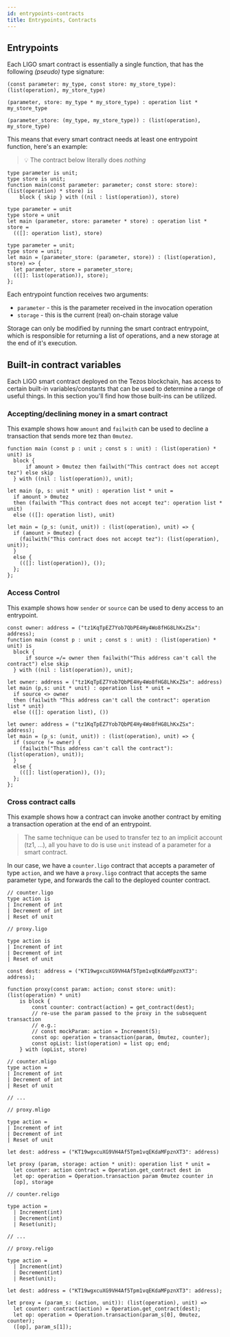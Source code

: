 ```yaml
---
id: entrypoints-contracts
title: Entrypoints, Contracts
---
```


## Entrypoints

Each LIGO smart contract is essentially a single function, that has the following *(pseudo)* type signature:

<!--DOCUSAURUS_CODE_TABS-->
<!--Pascaligo-->
```
(const parameter: my_type, const store: my_store_type): (list(operation), my_store_type)
```

<!--CameLIGO-->
```
(parameter, store: my_type * my_store_type) : operation list * my_store_type
```

<!--ReasonLIGO-->
```
(parameter_store: (my_type, my_store_type)) : (list(operation), my_store_type)
```

<!--END_DOCUSAURUS_CODE_TABS-->

This means that every smart contract needs at least one entrypoint function, here's an example:

> 💡 The contract below literally does *nothing*

<!--DOCUSAURUS_CODE_TABS-->
<!--Pascaligo-->
```pascaligo group=a
type parameter is unit;
type store is unit;
function main(const parameter: parameter; const store: store): (list(operation) * store) is
    block { skip } with ((nil : list(operation)), store)
```

<!--CameLIGO-->
```cameligo group=a
type parameter = unit
type store = unit
let main (parameter, store: parameter * store) : operation list * store =
  (([]: operation list), store)
```

<!--ReasonLIGO-->
```reasonligo group=a
type parameter = unit;
type store = unit;
let main = (parameter_store: (parameter, store)) : (list(operation), store) => {
  let parameter, store = parameter_store;
  (([]: list(operation)), store);
};
```

<!--END_DOCUSAURUS_CODE_TABS-->

Each entrypoint function receives two arguments:
- `parameter` - this is the parameter received in the invocation operation
- `storage` - this is the current (real) on-chain storage value

Storage can only be modified by running the smart contract entrypoint, which is responsible for returning a list of operations, and a new storage at the end of it's execution.


## Built-in contract variables

Each LIGO smart contract deployed on the Tezos blockchain, has access to certain built-in variables/constants that can be used to determine a range
of useful things. In this section you'll find how those built-ins can be utilized.

### Accepting/declining money in a smart contract

This example shows how `amount` and `failwith` can be used to decline a transaction that sends more tez than `0mutez`.

<!--DOCUSAURUS_CODE_TABS-->
<!--Pascaligo-->
```pascaligo group=b
function main (const p : unit ; const s : unit) : (list(operation) * unit) is
  block {
      if amount > 0mutez then failwith("This contract does not accept tez") else skip
  } with ((nil : list(operation)), unit);
```

<!--CameLIGO-->
```cameligo group=b
let main (p, s: unit * unit) : operation list * unit =
  if amount > 0mutez
  then (failwith "This contract does not accept tez": operation list * unit)
  else (([]: operation list), unit)
```

<!--ReasonLIGO-->
```reasonligo group=b
let main = (p_s: (unit, unit)) : (list(operation), unit) => {
  if (amount > 0mutez) {
    (failwith("This contract does not accept tez"): (list(operation), unit));
  }
  else {
    (([]: list(operation)), ());
  };
};
```

<!--END_DOCUSAURUS_CODE_TABS-->

### Access Control

This example shows how `sender` or `source` can be used to deny access to an entrypoint.

<!--DOCUSAURUS_CODE_TABS-->
<!--Pascaligo-->
```pascaligo group=c
const owner: address = ("tz1KqTpEZ7Yob7QbPE4Hy4Wo8fHG8LhKxZSx": address);
function main (const p : unit ; const s : unit) : (list(operation) * unit) is
  block {
      if source =/= owner then failwith("This address can't call the contract") else skip
  } with ((nil : list(operation)), unit);
```

<!--CameLIGO-->
```cameligo group=c
let owner: address = ("tz1KqTpEZ7Yob7QbPE4Hy4Wo8fHG8LhKxZSx": address)
let main (p,s: unit * unit) : operation list * unit =
  if source <> owner
  then (failwith "This address can't call the contract": operation list * unit)
  else (([]: operation list), ())
```

<!--ReasonLIGO-->
```reasonligo group=c
let owner: address = ("tz1KqTpEZ7Yob7QbPE4Hy4Wo8fHG8LhKxZSx": address);
let main = (p_s: (unit, unit)) : (list(operation), unit) => {
  if (source != owner) {
    (failwith("This address can't call the contract"): (list(operation), unit));
  }
  else {
    (([]: list(operation)), ());
  };
};
```
<!--END_DOCUSAURUS_CODE_TABS-->

### Cross contract calls

This example shows how a contract can invoke another contract by emiting a transaction operation at the end of an entrypoint.

> The same technique can be used to transfer tez to an implicit account (tz1, ...), all you have to do is use `unit` instead of a parameter for a smart contract.

In our case, we have a `counter.ligo` contract that accepts a parameter of type `action`, and we have a `proxy.ligo` contract that accepts the same parameter type, and forwards the call to the deployed counter contract.

<!--DOCUSAURUS_CODE_TABS-->
<!--Pascaligo-->
```pascaligo
// counter.ligo
type action is
| Increment of int
| Decrement of int
| Reset of unit

```

```pascaligo skip
// proxy.ligo

type action is
| Increment of int
| Decrement of int
| Reset of unit

const dest: address = ("KT19wgxcuXG9VH4Af5Tpm1vqEKdaMFpznXT3": address);

function proxy(const param: action; const store: unit): (list(operation) * unit)
    is block {
        const counter: contract(action) = get_contract(dest);
        // re-use the param passed to the proxy in the subsequent transaction
        // e.g.:
        // const mockParam: action = Increment(5);
        const op: operation = transaction(param, 0mutez, counter);
        const opList: list(operation) = list op; end;
    } with (opList, store)
```
<!--CameLIGO-->
```cameligo
// counter.mligo
type action = 
| Increment of int
| Decrement of int
| Reset of unit

// ...
```

```cameligo
// proxy.mligo

type action = 
| Increment of int
| Decrement of int
| Reset of unit

let dest: address = ("KT19wgxcuXG9VH4Af5Tpm1vqEKdaMFpznXT3": address)

let proxy (param, storage: action * unit): operation list * unit =
  let counter: action contract = Operation.get_contract dest in
  let op: operation = Operation.transaction param 0mutez counter in
  [op], storage
```

<!--ReasonLIGO-->
```reasonligo
// counter.religo

type action =
  | Increment(int)
  | Decrement(int)
  | Reset(unit);

// ...
```

```reasonligo
// proxy.religo

type action =
  | Increment(int)
  | Decrement(int)
  | Reset(unit);

let dest: address = ("KT19wgxcuXG9VH4Af5Tpm1vqEKdaMFpznXT3": address);

let proxy = (param_s: (action, unit)): (list(operation), unit) =>
  let counter: contract(action) = Operation.get_contract(dest);
  let op: operation = Operation.transaction(param_s[0], 0mutez, counter);
  ([op], param_s[1]);
```

<!--END_DOCUSAURUS_CODE_TABS-->

